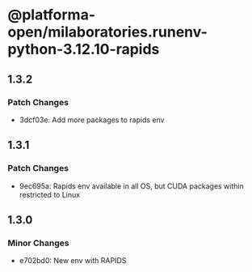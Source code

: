 # @platforma-open/milaboratories.runenv-python-3.12.10-rapids

## 1.3.2

### Patch Changes

- 3dcf03e: Add more packages to rapids env

## 1.3.1

### Patch Changes

- 9ec695a: Rapids env available in all OS, but CUDA packages within restricted to Linux

## 1.3.0

### Minor Changes

- e702bd0: New env with RAPIDS
